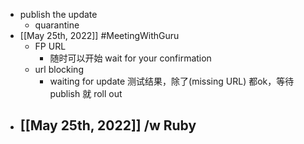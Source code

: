 - publish the update
	- quarantine
- [[May 25th, 2022]] #MeetingWithGuru
	- FP URL
		- 随时可以开始 wait for your confirmation
	- url blocking
		- waiting for update  测试结果，除了(missing URL) 都ok，等待 publish 就 roll out
- [[May 25th, 2022]] /w Ruby
	-